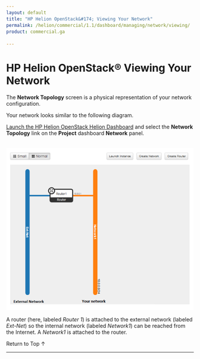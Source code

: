 ```yaml
---
layout: default
title: "HP Helion OpenStack&#174; Viewing Your Network"
permalink: /helion/commercial/1.1/dashboard/managing/network/viewing/
product: commercial.ga

---
```

<!--UNDER REVISION-->

<script>

function PageRefresh {
onLoad="window.refresh"
}

PageRefresh();

</script>

<!--
<p style="font-size: small;"> <a href="/helion/commercial/1.1/ga1/install/">&#9664; PREV</a> | <a href="/helion/commercial/1.1/ga1/install-overview/">&#9650; UP</a> | <a href="/helion/commercial/1.1/ga1/">NEXT &#9654;</a> 
-->

# HP Helion OpenStack&#174; Viewing Your Network

The **Network Topology** screen is a physical representation of your network configuration.

Your network looks similar to the following diagram. 

[Launch the HP Helion OpenStack Helion Dashboard](/helion/openstack/1.1/dashboard/login/) and select the **Network Topology** link on the **Project** dashboard **Network** panel.

<br><img src="media/compute-network-topology-def-crop.png"  alt="" />

A router (here, labeled *Router 1*) is attached to the external network (labeled *Ext-Net*) so the internal network (labeled *Network1*) can be reached from the Internet. A *Network1* is attached to the router.

<a href="#top" style="padding:14px 0px 14px 0px; text-decoration: none;"> Return to Top &#8593; </a>


----
